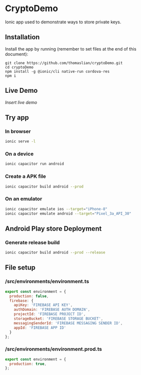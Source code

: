 # CryptoDemo
Ionic app used to demonstrate ways to store private keys.

## Installation
Install the app by running (remember to set files at the end of this document):
```
git clone https://github.com/thomaslian/cryptoDemo.git
cd cryptoDemo
npm install -g @ionic/cli native-run cordova-res
npm i
```
## Live Demo
*Insert live demo*

## Try app
### In browser
```bash
ionic serve -l
```

### On a device
```bash
ionic capacitor run android
```

### Create a APK file
```bash
ionic capacitor build android --prod
```

### On an emulator

```bash
ionic capacitor emulate ios --target="iPhone-8"
ionic capacitor emulate android --target="Pixel_3a_API_30"
```

## Android Play store Deployment
### Generate release build
```bash
ionic capacitor build android --prod --release
```

## File setup
### /src/environments/environment.ts
```js
export const environment = {
  production: false,
  firebase: {
    apiKey: 'FIREBASE API KEY',
    authDomain: 'FIREBASE AUTH DOMAIN',
    projectId: 'FIREBASE PROJECT ID',
    storageBucket: 'FIREBASE STORAGE BUCKET',
    messagingSenderId: 'FIREBASE MESSAGING SENDER ID',
    appId: 'FIREBASE APP ID'
  }
};
```

###  /src/environments/environment.prod.ts
```js
export const environment = {
  production: true,
};
```